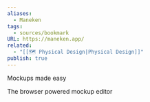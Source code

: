 ```yaml
---
aliases:
  - Maneken
tags:
  - sources/bookmark
URL: https://maneken.app/
related:
  - "[[🗺️ Physical Design|Physical Design]]"
publish: true
---
```


Mockups made easy

The browser powered mockup editor